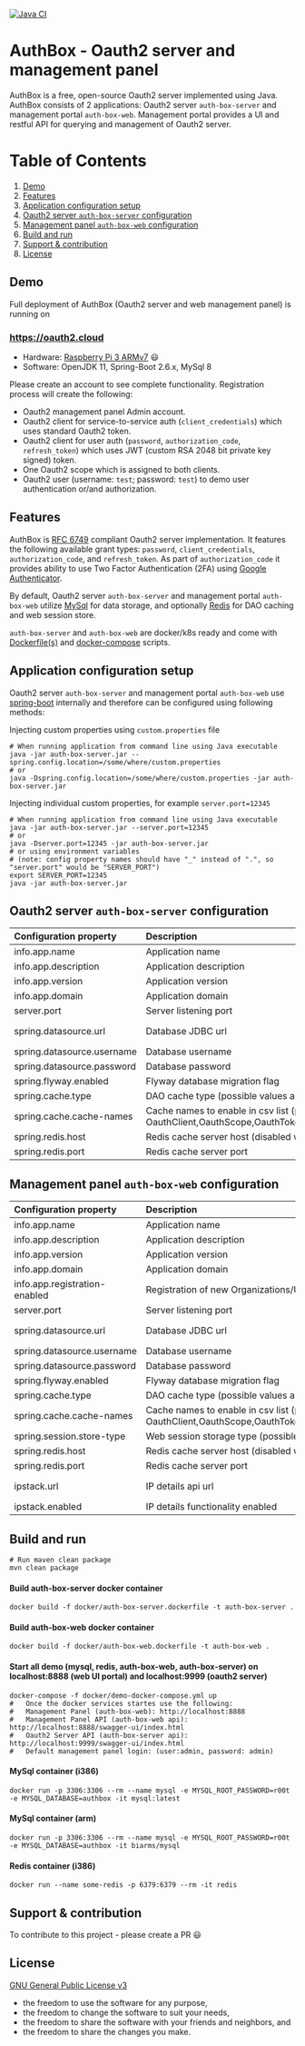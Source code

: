 [![Java CI](https://github.com/temesoft/auth-box/actions/workflows/main.yml/badge.svg)](https://github.com/temesoft/auth-box/actions/workflows/main.yml)

# AuthBox - Oauth2 server and management panel

AuthBox is a free, open-source Oauth2 server implemented using Java. 
AuthBox consists of 2 applications: Oauth2 server `auth-box-server` and management portal `auth-box-web`.
Management portal provides a UI and restful API for querying and management of Oauth2 server.

# Table of Contents
1. [Demo](#demo_section)
2. [Features](#features_section)
3. [Application configuration setup](#application_configuration_setup)
4. [Oauth2 server `auth-box-server` configuration](#oauth2_server_auth-box-server_configuration)
5. [Management panel `auth-box-web` configuration](#management_panel_auth-box-web_configuration)
6. [Build and run](#build_and_run)
7. [Support & contribution](#support)
7. [License](#license_section)

<a name="demo_section" />

## Demo
Full deployment of AuthBox (Oauth2 server and web management panel) is running on
<h3><a href="https://oauth2.cloud" target="newOauth2CloudWindow">https://oauth2.cloud</a></h3> 

* Hardware: [Raspberry Pi 3 ARMv7](https://www.raspberrypi.org/products/raspberry-pi-3-model-a-plus/) :smiley:
* Software: OpenJDK 11, Spring-Boot 2.6.x, MySql 8

Please create an account to see complete functionality. 
Registration process will create the following:

* Oauth2 management panel Admin account.
* Oauth2 client for service-to-service auth (`client_credentials`) which uses standard Oauth2 token.
* Oauth2 client for user auth (`password`, `authorization_code`, `refresh_token`) which uses JWT (custom RSA 2048 bit private key signed) token.
* One Oauth2 scope which is assigned to both clients.
* Oauth2 user (username: `test`; password: `test`) to demo user authentication or/and authorization.

<a name="features_section" />

## Features
AuthBox is [RFC 6749](https://tools.ietf.org/html/rfc6749) compliant Oauth2 server implementation.
It features the following available grant types: `password`, `client_credentials`, `authorization_code`, and `refresh_token`.
As part of `authorization_code` it provides ability to use Two Factor Authentication (2FA) using 
[Google Authenticator](https://support.google.com/accounts/answer/1066447).

By default, Oauth2 server `auth-box-server` and management portal `auth-box-web` utilize 
[MySql](https://www.mysql.com/) for data storage, and optionally [Redis](https://redis.io/) for 
DAO caching and web session store.

`auth-box-server` and `auth-box-web` are docker/k8s ready and come with [Dockerfile(s)](docker/) and [docker-compose](docker/) scripts.

<a name="application_configuration_setup" />

## Application configuration setup
Oauth2 server `auth-box-server` and management portal `auth-box-web` use [spring-boot](https://spring.io/projects/spring-boot)
internally and therefore can be configured using following methods:

Injecting custom properties using `custom.properties` file

```shell script
# When running application from command line using Java executable
java -jar auth-box-server.jar --spring.config.location=/some/where/custom.properties
# or
java -Dspring.config.location=/some/where/custom.properties -jar auth-box-server.jar
```    

Injecting individual custom properties, for example `server.port=12345`

```shell script
# When running application from command line using Java executable
java -jar auth-box-server.jar --server.port=12345
# or
java -Dserver.port=12345 -jar auth-box-server.jar
# or using environment variables 
# (note: config property names should have "_" instead of ".", so "server.port" would be "SERVER_PORT")
export SERVER_PORT=12345
java -jar auth-box-server.jar
```    

<a name="oauth2_server_auth-box-server_configuration" />

## Oauth2 server `auth-box-server` configuration
| Configuration property | Description | Default value |
| :--- | :--- | :--- |
| info.app.name | Application name | @project.name@ |
| info.app.description | Application description | Auth box server |
| info.app.version | Application version | @project.version@ |
| info.app.domain | Application domain | oauth2.cloud |
| server.port | Server listening port | 9999 |
| spring.datasource.url | Database JDBC url | jdbc:mysql://${MYSQL_HOST:localhost}:3306/authbox?serverTimezone=UTC&useLegacyDatetimeCode=false |
| spring.datasource.username | Database username | root |
| spring.datasource.password | Database password | r00t |
| spring.flyway.enabled | Flyway database migration flag | true |
| spring.cache.type | DAO cache type (possible values are: caffeine/redis/none) | none |
| spring.cache.cache-names | Cache names to enable in csv list (possible values are OauthClient,OauthScope,OauthToken,OauthUser,Organization,User) | N/A |
| spring.redis.host | Redis cache server host (disabled when not specified) | N/A |
| spring.redis.port | Redis cache server port | 6379 |

<a name="management_panel_auth-box-web_configuration" />

## Management panel `auth-box-web` configuration
| Configuration property | Description | Default value |
| :--- | :--- | :--- |
| info.app.name | Application name | @project.name@ |
| info.app.description | Application description | Auth box web |
| info.app.version | Application version | @project.version@ |
| info.app.domain | Application domain | oauth2.cloud |
| info.app.registration-enabled | Registration of new Organizations/Users enabled | true |
| server.port | Server listening port | 8888 |
| spring.datasource.url | Database JDBC url | jdbc:mysql://${MYSQL_HOST:localhost}:3306/authbox?serverTimezone=UTC&useLegacyDatetimeCode=false |
| spring.datasource.username | Database username | root |
| spring.datasource.password | Database password | r00t |
| spring.flyway.enabled | Flyway database migration flag | true |
| spring.cache.type | DAO cache type (possible values are: caffeine/redis/none) | none |
| spring.cache.cache-names | Cache names to enable in csv list (possible values are OauthClient,OauthScope,OauthToken,OauthUser,Organization,User) | N/A |
| spring.session.store-type | Web session storage type (possible values are none/redis) | none |
| spring.redis.host | Redis cache server host (disabled when not specified) | N/A |
| spring.redis.port | Redis cache server port | 6379 |
| ipstack.url | IP details api url | https://api.ipstack.com/{ip}?access_key=YOUR_API_KEY |
| ipstack.enabled | IP details functionality enabled | false |
 

<a name="build_and_run" />

## Build and run

    # Run maven clean package
    mvn clean package
    
#### Build auth-box-server docker container
```shell script
docker build -f docker/auth-box-server.dockerfile -t auth-box-server .
```
    
#### Build auth-box-web docker container
```shell script
docker build -f docker/auth-box-web.dockerfile -t auth-box-web .
```    
#### Start all demo (mysql, redis, auth-box-web, auth-box-server) on localhost:8888 (web UI portal) and localhost:9999 (oauth2 server)
 ```shell script
docker-compose -f docker/demo-docker-compose.yml up
#   Once the docker services startes use the following:
#   Management Panel (auth-box-web): http://localhost:8888 
#   Management Panel API (auth-box-web api): http://localhost:8888/swagger-ui/index.html
#   Oauth2 Server API (auth-box-server api): http://localhost:9999/swagger-ui/index.html
#   Default management panel login: (user:admin, password: admin)
```
#### MySql container (i386)
 ```shell script
docker run -p 3306:3306 --rm --name mysql -e MYSQL_ROOT_PASSWORD=r00t -e MYSQL_DATABASE=authbox -it mysql:latest
```
#### MySql container (arm)
```shell script
docker run -p 3306:3306 --rm --name mysql -e MYSQL_ROOT_PASSWORD=r00t -e MYSQL_DATABASE=authbox -it biarms/mysql
```    
#### Redis container (i386)
```shell script
docker run --name some-redis -p 6379:6379 --rm -it redis
```
<a name="support" />

## Support & contribution
To contribute to this project - please create a PR :smiley:

<a name="license_section" />

## License    
[GNU General Public License v3](https://www.gnu.org/licenses/quick-guide-gplv3.html)

* the freedom to use the software for any purpose,
* the freedom to change the software to suit your needs,
* the freedom to share the software with your friends and neighbors, and
* the freedom to share the changes you make.
